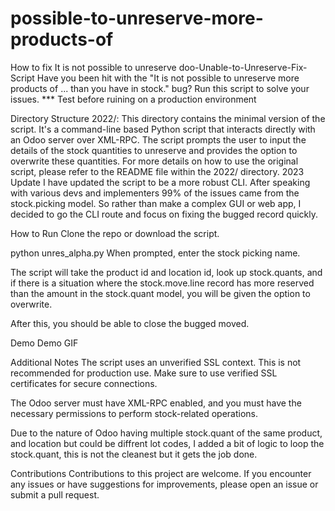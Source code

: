 # possible-to-unreserve-more-products-of
How to fix It is not possible to unreserve
doo-Unable-to-Unreserve-Fix-Script
Have you been hit with the "It is not possible to unreserve more products of ... than you have in stock." bug? Run this script to solve your issues. *** Test before ruining on a production environment

Directory Structure
2022/: This directory contains the minimal version of the script. It's a command-line based Python script that interacts directly with an Odoo server over XML-RPC.
The script prompts the user to input the details of the stock quantities to unreserve and provides the option to overwrite these quantities.
For more details on how to use the original script, please refer to the README file within the 2022/ directory.
2023 Update
I have updated the script to be a more robust CLI. After speaking with various devs and implementers 99% of the issues came from the stock.picking model. So rather than make a complex GUI or web app, I decided to go the CLI route and focus on fixing the bugged record quickly.

How to Run
Clone the repo or download the script.



python unres_alpha.py
When prompted, enter the stock picking name.

The script will take the product id and location id, look up stock.quants, and if there is a situation where the stock.move.line record has more reserved than the amount in the stock.quant model, you will be given the option to overwrite.

After this, you should be able to close the bugged moved.

Demo
Demo GIF

Additional Notes
The script uses an unverified SSL context. This is not recommended for production use. Make sure to use verified SSL certificates for secure connections.

The Odoo server must have XML-RPC enabled, and you must have the necessary permissions to perform stock-related operations.

Due to the nature of Odoo having multiple stock.quant of the same product, and location but could be diffrent lot codes, I added a bit of logic to loop the stock.quant, this is not the cleanest but it gets the job done.

Contributions
Contributions to this project are welcome. If you encounter any issues or have suggestions for improvements, please open an issue or submit a pull request.
